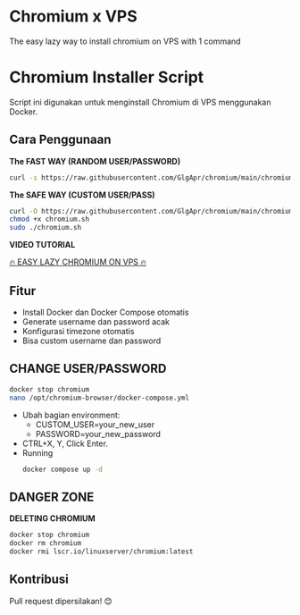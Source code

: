 
# Chromium x VPS
The easy lazy way to install chromium on VPS with 1 command

# Chromium Installer Script

Script ini digunakan untuk menginstall Chromium di VPS menggunakan Docker.


## Cara Penggunaan

**The FAST WAY (RANDOM USER/PASSWORD)**

```bash
curl -s https://raw.githubusercontent.com/GlgApr/chromium/main/chromium.sh | sudo bash -s
```

**The SAFE WAY (CUSTOM USER/PASS)**
```bash
curl -O https://raw.githubusercontent.com/GlgApr/chromium/main/chromium.sh
chmod +x chromium.sh
sudo ./chromium.sh
```
**VIDEO TUTORIAL**

[🔥 EASY LAZY CHROMIUM ON VPS 🔥](https://www.youtube.com/@glgapr)
## Fitur
- Install Docker dan Docker Compose otomatis
- Generate username dan password acak
- Konfigurasi timezone otomatis
- Bisa custom username dan password

## CHANGE USER/PASSWORD
```bash
docker stop chromium
nano /opt/chromium-browser/docker-compose.yml
```
- Ubah bagian
  environment:
    - CUSTOM_USER=your_new_user
    - PASSWORD=your_new_password
- CTRL+X, Y, Click Enter.
- Running
  ```bash
  docker compose up -d
  ```
## DANGER ZONE
**DELETING CHROMIUM**
```bash
docker stop chromium
docker rm chromium
docker rmi lscr.io/linuxserver/chromium:latest
```
## Kontribusi
Pull request dipersilakan! 😊
